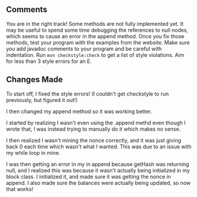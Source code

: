 ## Comments 

You are in the right track! Some methods are not fully implemented yet. It may be useful to spend some time debugging the references to null nodes, which seems to cause an error in the append method. Once you fix those methods, test your program with the examples from the website.
Make sure you add javadoc comments to your program and be careful with indentation. Run `mvn checkstyle:check` to get a list of style violations. Aim for less than 3 style errors for an E.

## Changes Made

To start off, I fixed the style errors! (I couldn't get checkstyle to run previously, but figured it out!)

I then changed my append method so it was working better. 

I started by realizing I wasn't even using the .append methd even though I wrote that, I was instead trying to manually do it which makes no sense.

I then realized I wasn't mining the nonce correctly, and it was just giving back 0 each time which wasn't what I wanted. This was due to an issue with my while loop in mine. 

I was then getting an error in my in append because getHash was returning null, and I realized this was because it wasn't actually being initialized in my block class. I initialized it, and made sure it was getting the nonce in append. I also made sure the balances were actually being updated, so now that works!


